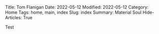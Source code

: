 Title: Tom Flanigan
Date: 2022-05-12
Modified: 2022-05-12
Category: Home
Tags: home, main, index
Slug: index
Summary: Material Soul
Hide-Articles: True

Test